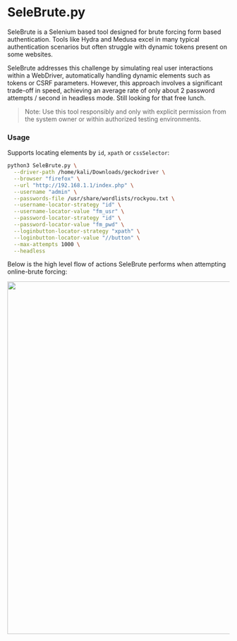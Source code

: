 # SeleBrute.py

SeleBrute is a Selenium based tool designed for brute forcing form based authentication. Tools like Hydra and Medusa excel in many typical authentication scenarios but often struggle with dynamic tokens present on some websites.

SeleBrute addresses this challenge by simulating real user interactions within a WebDriver, automatically handling dynamic elements such as tokens or CSRF parameters. However, this approach involves a significant trade-off in speed, achieving an average rate of only about 2 password attempts / second in headless mode. Still looking for that free lunch.

> Note: Use this tool responsibly and only with explicit permission from the system owner or within authorized testing environments.

### Usage
Supports locating elements by ```id```, ```xpath``` or ```cssSelector```:
```bash
python3 SeleBrute.py \
  --driver-path /home/kali/Downloads/geckodriver \
  --browser "firefox" \
  --url "http://192.168.1.1/index.php" \
  --username "admin" \
  --passwords-file /usr/share/wordlists/rockyou.txt \
  --username-locator-strategy "id" \
  --username-locator-value "fm_usr" \
  --password-locator-strategy "id" \
  --password-locator-value "fm_pwd" \
  --loginbutton-locator-strategy "xpath" \
  --loginbutton-locator-value "//button" \
  --max-attempts 1000 \
  --headless 
```

Below is the high level flow of actions SeleBrute performs when attempting online-brute forcing:

<p align="center">
  <img src="https://github.com/user-attachments/assets/d085688f-c06c-4cc0-b038-0be7683f4dca" height="800" />
</p>

